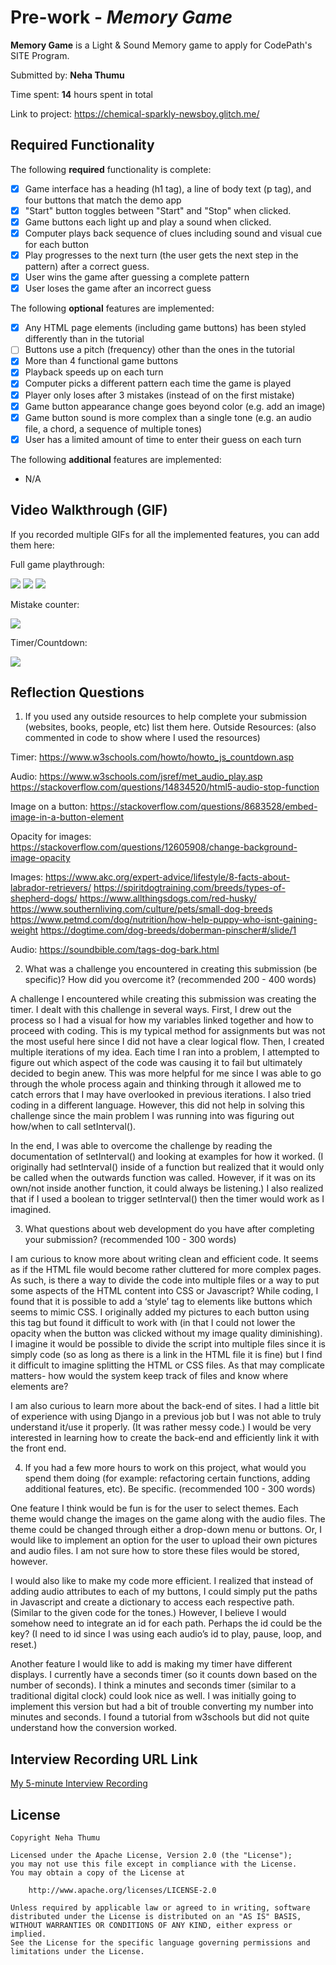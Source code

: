 # Pre-work - *Memory Game*

**Memory Game** is a Light & Sound Memory game to apply for CodePath's SITE Program. 

Submitted by: **Neha Thumu**

Time spent: **14** hours spent in total

Link to project: https://chemical-sparkly-newsboy.glitch.me/

## Required Functionality

The following **required** functionality is complete:

* [X] Game interface has a heading (h1 tag), a line of body text (p tag), and four buttons that match the demo app
* [X] "Start" button toggles between "Start" and "Stop" when clicked. 
* [X] Game buttons each light up and play a sound when clicked. 
* [X] Computer plays back sequence of clues including sound and visual cue for each button
* [X] Play progresses to the next turn (the user gets the next step in the pattern) after a correct guess. 
* [X] User wins the game after guessing a complete pattern
* [X] User loses the game after an incorrect guess

The following **optional** features are implemented:

* [X] Any HTML page elements (including game buttons) has been styled differently than in the tutorial
* [ ] Buttons use a pitch (frequency) other than the ones in the tutorial
* [X] More than 4 functional game buttons
* [X] Playback speeds up on each turn
* [X] Computer picks a different pattern each time the game is played
* [X] Player only loses after 3 mistakes (instead of on the first mistake)
* [X] Game button appearance change goes beyond color (e.g. add an image)
* [X] Game button sound is more complex than a single tone (e.g. an audio file, a chord, a sequence of multiple tones)
* [X] User has a limited amount of time to enter their guess on each turn

The following **additional** features are implemented:

- N/A

## Video Walkthrough (GIF)

If you recorded multiple GIFs for all the implemented features, you can add them here:

Full game playthrough:

![](https://i.imgur.com/XBHT2uC.gif)
![](https://i.imgur.com/BSQd6Ms.gif)
![](https://i.imgur.com/uIpll9c.gif)

Mistake counter:

![](https://i.imgur.com/Txct6BD.gif)

Timer/Countdown:

![](https://i.imgur.com/n5f2BHw.gif)


## Reflection Questions
1. If you used any outside resources to help complete your submission (websites, books, people, etc) list them here. 
Outside Resources: (also commented in code to show where I used the resources) 

Timer: 
https://www.w3schools.com/howto/howto_js_countdown.asp 

Audio: 
https://www.w3schools.com/jsref/met_audio_play.asp
https://stackoverflow.com/questions/14834520/html5-audio-stop-function 

Image on a button: 
https://stackoverflow.com/questions/8683528/embed-image-in-a-button-element 

Opacity for images: 
https://stackoverflow.com/questions/12605908/change-background-image-opacity

Images: 
https://www.akc.org/expert-advice/lifestyle/8-facts-about-labrador-retrievers/ 
https://spiritdogtraining.com/breeds/types-of-shepherd-dogs/ 
https://www.allthingsdogs.com/red-husky/ 
https://www.southernliving.com/culture/pets/small-dog-breeds 
https://www.petmd.com/dog/nutrition/how-help-puppy-who-isnt-gaining-weight 
https://dogtime.com/dog-breeds/doberman-pinscher#/slide/1 

Audio: 
https://soundbible.com/tags-dog-bark.html 


2. What was a challenge you encountered in creating this submission (be specific)? How did you overcome it? (recommended 200 - 400 words) 

A challenge I encountered while creating this submission was creating the timer. 
I dealt with this challenge in several ways. 
First, I drew out the process so I had a visual for how my variables linked together and how to proceed with coding. This is my typical method for assignments but was not the most useful here since I did not have a clear logical flow. 
Then, I created multiple iterations of my idea. Each time I ran into a problem, I attempted to figure out which aspect of the code was causing it to fail but ultimately decided to begin anew. This was more helpful for me since I was able to go through the whole process again and thinking through it allowed me to catch errors that I may have overlooked in previous iterations. 
I also tried coding in a different language. However, this did not help in solving this challenge since the main problem I was running into was figuring out how/when to call setInterval(). 

In the end, I was able to overcome the challenge by reading the documentation of setInterval() and looking at examples for how it worked. (I originally had setInterval() inside of a function but realized that it would only be called when the outwards function was called. However, if it was on its own/not inside another function, it could always be listening.) I also realized that if I used a boolean to trigger setInterval() then the timer would work as I imagined. 


3. What questions about web development do you have after completing your submission? (recommended 100 - 300 words) 

I am curious to know more about writing clean and efficient code. It seems as if the HTML file would become rather cluttered for more complex pages. As such, is there a way to divide the code into multiple files or a way to put some aspects of the HTML content into CSS or Javascript? While coding, I found that it is possible to add a ‘style’ tag to elements like buttons which seems to mimic CSS. I originally added my pictures to each button using this tag but found it difficult to work with (in that I could not lower the opacity when the button was clicked without my image quality diminishing). 
I imagine it would be possible to divide the script into multiple files since it is simply code (so as long as there is a link in the HTML file it is fine) but I find it difficult to imagine splitting the HTML or CSS files. As that may complicate matters- how would the system keep track of files and know where elements are? 

I am also curious to learn more about the back-end of sites. I had a little bit of experience with using Django in a previous job but I was not able to truly understand it/use it properly. (It was rather messy code.) I would be very interested in learning how to create the back-end and efficiently link it with the front end. 


4. If you had a few more hours to work on this project, what would you spend them doing (for example: refactoring certain functions, adding additional features, etc). Be specific. (recommended 100 - 300 words) 

One feature I think would be fun is for the user to select themes. Each theme would change the images on the game along with the audio files. The theme could be changed through either a drop-down menu or buttons. Or, I would like to implement an option for the user to upload their own pictures and audio files. I am not sure how to store these files would be stored, however. 

I would also like to make my code more efficient. I realized that instead of adding audio attributes to each of my buttons, I could simply put the paths in Javascript and create a dictionary to access each respective path. (Similar to the given code for the tones.) However, I believe I would somehow need to integrate an id for each path. Perhaps the id could be the key? (I need to id since I was using each audio’s id to play, pause, loop, and reset.) 

Another feature I would like to add is making my timer have different displays. I currently have a seconds timer (so it counts down based on the number of seconds). I think a minutes and seconds timer (similar to a traditional digital clock) could look nice as well. I was initially going to implement this version but had a bit of trouble converting my number into minutes and seconds. I found a tutorial from w3schools but did not quite understand how the conversion worked. 




## Interview Recording URL Link

[My 5-minute Interview Recording](https://drive.google.com/file/d/1NkriByBvceCj7_uBAnNfCExFh4w_DcKz/view?usp=sharing)


## License

    Copyright Neha Thumu

    Licensed under the Apache License, Version 2.0 (the "License");
    you may not use this file except in compliance with the License.
    You may obtain a copy of the License at

        http://www.apache.org/licenses/LICENSE-2.0

    Unless required by applicable law or agreed to in writing, software
    distributed under the License is distributed on an "AS IS" BASIS,
    WITHOUT WARRANTIES OR CONDITIONS OF ANY KIND, either express or implied.
    See the License for the specific language governing permissions and
    limitations under the License.
